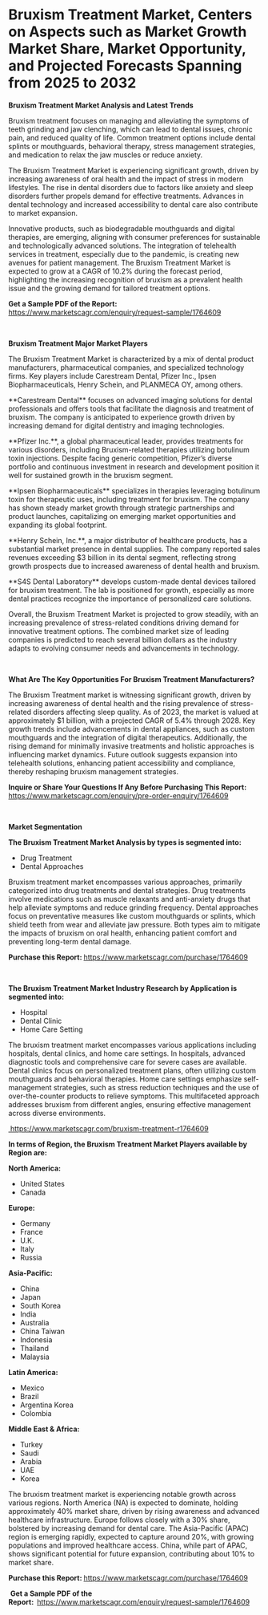 <p><h1>Bruxism Treatment Market, Centers on Aspects such as Market Growth Market Share, Market Opportunity, and Projected Forecasts Spanning from 2025 to 2032</h1></p><p><strong>Bruxism Treatment Market Analysis and Latest Trends</strong></p>
<p><p>Bruxism treatment focuses on managing and alleviating the symptoms of teeth grinding and jaw clenching, which can lead to dental issues, chronic pain, and reduced quality of life. Common treatment options include dental splints or mouthguards, behavioral therapy, stress management strategies, and medication to relax the jaw muscles or reduce anxiety. </p><p>The Bruxism Treatment Market is experiencing significant growth, driven by increasing awareness of oral health and the impact of stress in modern lifestyles. The rise in dental disorders due to factors like anxiety and sleep disorders further propels demand for effective treatments. Advances in dental technology and increased accessibility to dental care also contribute to market expansion. </p><p>Innovative products, such as biodegradable mouthguards and digital therapies, are emerging, aligning with consumer preferences for sustainable and technologically advanced solutions. The integration of telehealth services in treatment, especially due to the pandemic, is creating new avenues for patient management. The Bruxism Treatment Market is expected to grow at a CAGR of 10.2% during the forecast period, highlighting the increasing recognition of bruxism as a prevalent health issue and the growing demand for tailored treatment options.</p></p>
<p><strong>Get a Sample PDF of the Report:&nbsp;</strong> <a href="https://www.marketscagr.com/enquiry/request-sample/1764609?utm_campaign=2483&utm_medium=2&utm_source=Github&utm_content=ia&utm_term=13042025&utm_id=bruxism-treatment">https://www.marketscagr.com/enquiry/request-sample/1764609</a></p>
<p>&nbsp;</p>
<p><strong>Bruxism Treatment Major Market Players</strong></p>
<p><p>The Bruxism Treatment Market is characterized by a mix of dental product manufacturers, pharmaceutical companies, and specialized technology firms. Key players include Carestream Dental, Pfizer Inc., Ipsen Biopharmaceuticals, Henry Schein, and PLANMECA OY, among others.</p><p>**Carestream Dental** focuses on advanced imaging solutions for dental professionals and offers tools that facilitate the diagnosis and treatment of bruxism. The company is anticipated to experience growth driven by increasing demand for digital dentistry and imaging technologies.</p><p>**Pfizer Inc.**, a global pharmaceutical leader, provides treatments for various disorders, including Bruxism-related therapies utilizing botulinum toxin injections. Despite facing generic competition, Pfizer’s diverse portfolio and continuous investment in research and development position it well for sustained growth in the bruxism segment.</p><p>**Ipsen Biopharmaceuticals** specializes in therapies leveraging botulinum toxin for therapeutic uses, including treatment for bruxism. The company has shown steady market growth through strategic partnerships and product launches, capitalizing on emerging market opportunities and expanding its global footprint.</p><p>**Henry Schein, Inc.**, a major distributor of healthcare products, has a substantial market presence in dental supplies. The company reported sales revenues exceeding $3 billion in its dental segment, reflecting strong growth prospects due to increased awareness of dental health and bruxism.</p><p>**S4S Dental Laboratory** develops custom-made dental devices tailored for bruxism treatment. The lab is positioned for growth, especially as more dental practices recognize the importance of personalized care solutions.</p><p>Overall, the Bruxism Treatment Market is projected to grow steadily, with an increasing prevalence of stress-related conditions driving demand for innovative treatment options. The combined market size of leading companies is predicted to reach several billion dollars as the industry adapts to evolving consumer needs and advancements in technology.</p></p>
<p>&nbsp;</p>
<p><strong>What Are The Key Opportunities For Bruxism Treatment Manufacturers?</strong></p>
<p><p>The Bruxism Treatment market is witnessing significant growth, driven by increasing awareness of dental health and the rising prevalence of stress-related disorders affecting sleep quality. As of 2023, the market is valued at approximately $1 billion, with a projected CAGR of 5.4% through 2028. Key growth trends include advancements in dental appliances, such as custom mouthguards and the integration of digital therapeutics. Additionally, the rising demand for minimally invasive treatments and holistic approaches is influencing market dynamics. Future outlook suggests expansion into telehealth solutions, enhancing patient accessibility and compliance, thereby reshaping bruxism management strategies.</p></p>
<p><strong>Inquire or Share Your Questions If Any Before Purchasing This Report:</strong> <a href="https://www.marketscagr.com/enquiry/pre-order-enquiry/1764609?utm_campaign=2483&utm_medium=2&utm_source=Github&utm_content=ia&utm_term=13042025&utm_id=bruxism-treatment">https://www.marketscagr.com/enquiry/pre-order-enquiry/1764609</a></p>
<p>&nbsp;</p>
<p><strong>Market Segmentation</strong></p>
<p><strong>The Bruxism Treatment Market Analysis by types is segmented into:</strong></p>
<p><ul><li>Drug Treatment</li><li>Dental Approaches</li></ul></p>
<p><p>Bruxism treatment market encompasses various approaches, primarily categorized into drug treatments and dental strategies. Drug treatments involve medications such as muscle relaxants and anti-anxiety drugs that help alleviate symptoms and reduce grinding frequency. Dental approaches focus on preventative measures like custom mouthguards or splints, which shield teeth from wear and alleviate jaw pressure. Both types aim to mitigate the impacts of bruxism on oral health, enhancing patient comfort and preventing long-term dental damage.</p></p>
<p><strong>Purchase this Report:&nbsp;</strong><a href="https://www.marketscagr.com/purchase/1764609?utm_campaign=2483&utm_medium=2&utm_source=Github&utm_content=ia&utm_term=13042025&utm_id=bruxism-treatment">https://www.marketscagr.com/purchase/1764609</a></p>
<p>&nbsp;</p>
<p><strong>The Bruxism Treatment Market Industry Research by Application is segmented into:</strong></p>
<p><ul><li>Hospital</li><li>Dental Clinic</li><li>Home Care Setting</li></ul></p>
<p><p>The bruxism treatment market encompasses various applications including hospitals, dental clinics, and home care settings. In hospitals, advanced diagnostic tools and comprehensive care for severe cases are available. Dental clinics focus on personalized treatment plans, often utilizing custom mouthguards and behavioral therapies. Home care settings emphasize self-management strategies, such as stress reduction techniques and the use of over-the-counter products to relieve symptoms. This multifaceted approach addresses bruxism from different angles, ensuring effective management across diverse environments.</p></p>
<p><a href="https://www.marketscagr.com/bruxism-treatment-r1764609?utm_campaign=2483&utm_medium=2&utm_source=Github&utm_content=ia&utm_term=13042025&utm_id=bruxism-treatment">&nbsp;https://www.marketscagr.com/bruxism-treatment-r1764609</a></p>
<p><strong>In terms of Region, the Bruxism Treatment Market Players available by Region are:</strong></p>
<p>
    <p> <strong> North America: </strong>
        <ul>
            <li>United States</li>
            <li>Canada</li>
        </ul>
        </p> 
    <p> <strong> Europe: </strong>
        <ul>
            <li>Germany</li>
            <li>France</li>
            <li>U.K.</li>
            <li>Italy</li>
            <li>Russia</li>
        </ul>
        </p> 
    <p> <strong> Asia-Pacific: </strong>
        <ul>
            <li>China</li>
            <li>Japan</li>
            <li>South Korea</li>
            <li>India</li>
            <li>Australia</li>
            <li>China Taiwan</li>
            <li>Indonesia</li>
            <li>Thailand</li>
            <li>Malaysia</li>
        </ul>
        </p> 
    <p> <strong> Latin America: </strong>
        <ul>
            <li>Mexico</li>
            <li>Brazil</li>
            <li>Argentina Korea</li>
            <li>Colombia</li>
        </ul>
        </p> 
    <p> <strong> Middle East & Africa: </strong>
        <ul>
            <li>Turkey</li>
            <li>Saudi</li>
            <li>Arabia</li>
            <li>UAE</li>
            <li>Korea</li>
        </ul>
    </p>
    </p>
<p><p>The bruxism treatment market is experiencing notable growth across various regions. North America (NA) is expected to dominate, holding approximately 40% market share, driven by rising awareness and advanced healthcare infrastructure. Europe follows closely with a 30% share, bolstered by increasing demand for dental care. The Asia-Pacific (APAC) region is emerging rapidly, expected to capture around 20%, with growing populations and improved healthcare access. China, while part of APAC, shows significant potential for future expansion, contributing about 10% to market share.</p></p>
<p><strong>Purchase this Report: </strong><a href="https://www.marketscagr.com/purchase/1764609?utm_campaign=2483&utm_medium=2&utm_source=Github&utm_content=ia&utm_term=13042025&utm_id=bruxism-treatment">https://www.marketscagr.com/purchase/1764609</a></p>
<p>&nbsp;<strong>Get a Sample PDF of the Report:&nbsp;&nbsp;</strong><a href="https://www.marketscagr.com/enquiry/request-sample/1764609?utm_campaign=2483&utm_medium=2&utm_source=Github&utm_content=ia&utm_term=13042025&utm_id=bruxism-treatment">https://www.marketscagr.com/enquiry/request-sample/1764609</a></p>
<p><strong></strong></p>
<p><p></p><p></p><p></p></p>